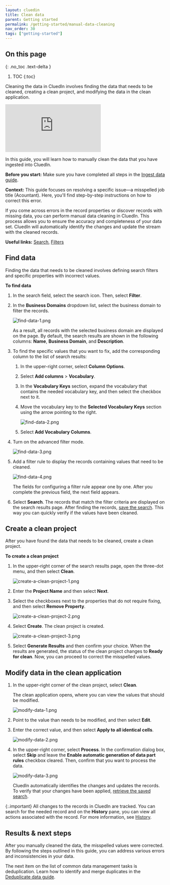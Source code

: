 ```yaml
---
layout: cluedin
title: Clean data
parent: Getting started
permalink: /getting-started/manual-data-cleaning
nav_order: 30
tags: ["getting-started"]
---
```

## On this page
{: .no_toc .text-delta }
1. TOC
{:toc}

Cleaning the data in CluedIn involves finding the data that needs to be cleaned, creating a clean project, and modifying the data in the clean application.

<div class="videoFrame">
<iframe src="https://player.vimeo.com/video/850826311?badge=0&amp;autopause=0&amp;player_id=0&amp;app_id=58479" frameborder="0" allow="autoplay; fullscreen; picture-in-picture" allowfullscreen title="Getting_started_with_manual_data_cleaning"></iframe>
</div>

In this guide, you will learn how to manually clean the data that you have ingested into CluedIn.

**Before you start:** Make sure you have completed all steps in the [Ingest data guide](/getting-started/data-ingestion).

**Context:** This guide focuses on resolving a specific issue—a misspelled job title (Acountant). Here, you'll find step-by-step instructions on how to correct this error.

If you come across errors in the record properties or discover records with missing data, you can perform manual data cleaning in CluedIn. This process allows you to ensure the accuracy and completeness of your data set. CluedIn will automatically identify the changes and update the stream with the cleaned records.

**Useful links:** [Search](/key-terms-and-features/search), [Filters](/key-terms-and-features/filters)

## Find data

Finding the data that needs to be cleaned involves defining search filters and specific properties with incorrect values.

**To find data**

1. In the search field, select the search icon. Then, select **Filter**.

1. In the **Business Domains** dropdown list, select the business domain to filter the records.

    ![find-data-1.png](../../assets/images/getting-started/data-cleaning/find-data-1.png)

    As a result, all records with the selected business domain are displayed on the page. By default, the search results are shown in the following columns: **Name**, **Business Domain**, and **Description**.

1. To find the specific values that you want to fix, add the corresponding column to the list of search results:

    1. In the upper-right corner, select **Column Options**.

    1. Select **Add columns** > **Vocabulary**.

    1. In the **Vocabulary Keys** section, expand the vocabulary that contains the needed vocabulary key, and then select the checkbox next to it.

    1. Move the vocabulary key to the **Selected Vocabulary Keys** section using the arrow pointing to the right.

        ![find-data-2.png](../../assets/images/getting-started/data-cleaning/find-data-2.png)

    1. Select **Add Vocabulary Columns**.

1. Turn on the advanced filter mode.

    ![find-data-3.png](../../assets/images/getting-started/data-cleaning/find-data-3.png)

1. Add a filter rule to display the records containing values that need to be cleaned.

    ![find-data-4.png](../../assets/images/getting-started/data-cleaning/find-data-4.png)     

    The fields for configuring a filter rule appear one by one. After you complete the previous field, the next field appears.        

1. Select **Search**. The records that match the filter criteria are displayed on the search results page. After finding the records, [save the search](/key-terms-and-features/search#saved-searches). This way you can quickly verify if the values have been cleaned.

## Create a clean project

After you have found the data that needs to be cleaned, create a clean project.

**To create a clean project**

1. In the upper-right corner of the search results page, open the three-dot menu, and then select **Clean**.

    ![create-a-clean-project-1.png](../../assets/images/getting-started/data-cleaning/create-a-clean-project-1.png)

1. Enter the **Project Name** and then select **Next**.

1. Select the checkboxes next to the properties that do not require fixing, and then select **Remove Property**.

    ![create-a-clean-project-2.png](../../assets/images/getting-started/data-cleaning/create-a-clean-project-2.png)

1. Select **Create**. The clean project is created.

    ![create-a-clean-project-3.png](../../assets/images/getting-started/data-cleaning/create-a-clean-project-3.png)

1. Select **Generate Results** and then confirm your choice. When the results are generated, the status of the clean project changes to **Ready for clean**. Now, you can proceed to correct the misspelled values.

## Modify data in the clean application

1. In the upper-right corner of the clean project, select **Clean**.

    The clean application opens, where you can view the values that should be modified.

    ![modify-data-1.png](../../assets/images/getting-started/data-cleaning/modify-data-1.png)

1. Point to the value than needs to be modified, and then select **Edit**.

1. Enter the correct value, and then select **Apply to all identical cells**.

    ![modify-data-2.png](../../assets/images/getting-started/data-cleaning/modify-data-2.png)

1. In the upper-right corner, select **Process**. In the confirmation dialog box, select **Skip** and leave the **Enable automatic generation of data part rules** checkbox cleared. Then, confirm that you want to process the data.

    ![modify-data-3.png](../../assets/images/getting-started/data-cleaning/modify-data-3.png)

    CluedIn automatically identifies the changes and updates the records. To verify that your changes have been applied, [retrieve the saved search](/key-terms-and-features/search#saved-searches).

{:.important}
All changes to the records in CluedIn are tracked. You can search for the needed record and on the **History** pane, you can view all actions associated with the record. For more information, see [History](/key-terms-and-features/golden-records/history).

## Results & next steps

After you manually cleaned the data, the misspelled values were corrected. By following the steps outlined in this guide, you can address various errors and inconsistencies in your data.

The next item on the list of common data management tasks is deduplication. Learn how to identify and merge duplicates in the [Deduplicate data guide](/getting-started/data-deduplication).
